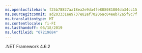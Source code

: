 ```yaml
---
ms.openlocfilehash: f25b78827aa18ea2e9da4fe808081804da34cc15
ms.sourcegitcommit: ad203331ee9737e82ef70206ac04eeb72a5f9c7f
ms.translationtype: MT
ms.contentlocale: fi-FI
ms.lasthandoff: 06/18/2019
ms.locfileid: "67219684"
---
```

.NET Framework 4.6.2